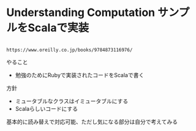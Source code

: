 # Understanding Computation サンプルをScalaで実装

```

https://www.oreilly.co.jp/books/9784873116976/
```

やること
* 勉強のためにRubyで実装されたコードをScalaで書く

方針
* ミュータブルなクラスはイミュータブルにする
* Scalaらしいコードにする

基本的に読み替えで対応可能、ただし気になる部分は自分で考えてみる
